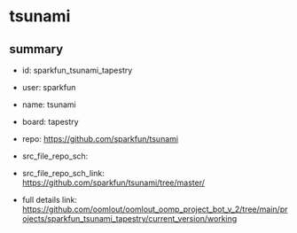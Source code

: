 # tsunami
 
## summary 
* id: sparkfun_tsunami_tapestry
* user: sparkfun
* name: tsunami
* board: tapestry
* repo: https://github.com/sparkfun/tsunami



* src_file_repo_sch: 
* src_file_repo_sch_link: https://github.com/sparkfun/tsunami/tree/master/
* full details link: https://github.com/oomlout/oomlout_oomp_project_bot_v_2/tree/main/projects/sparkfun_tsunami_tapestry/current_version/working  







